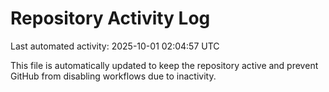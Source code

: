 # Repository Activity Log

Last automated activity: 2025-10-01 02:04:57 UTC

This file is automatically updated to keep the repository active and prevent GitHub from disabling workflows due to inactivity.

